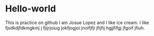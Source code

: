 # Hello-world
This is practice on github
I am Josue Lopez and I like ice cream. I like fjsdkdjfdkmgkmj j fjijrjoiug jokfjogjoi jnoifjfji jfijfij  hgjjfifgj jfgoif jfiuh.
